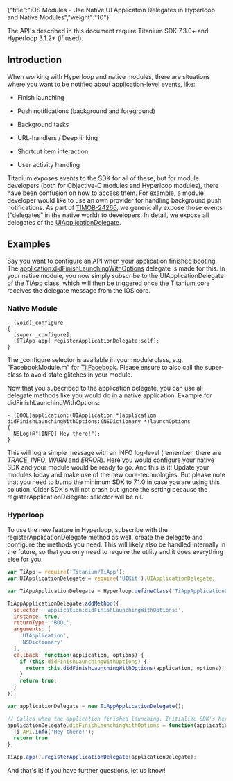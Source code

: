 {"title":"iOS Modules - Use Native UI Application Delegates in Hyperloop and Native Modules","weight":"10"}

The API's described in this document require Titanium SDK 7.3.0+ and Hyperloop 3.1.2+ (if used).

## Introduction

When working with Hyperloop and native modules, there are situations where you want to be notified about application-level events, like:

* Finish launching

* Push notifications (background and foreground)

* Background tasks

* URL-handlers / Deep linking

* Shortcut item interaction

* User activity handling

Titanium exposes events to the SDK for all of these, but for module developers (both for Objective-C modules and Hyperloop modules), there have been confusion on how to access them. For example, a module developer would like to use an own provider for handling background push notifications. As part of [TIMOB-24266](https://jira.appcelerator.org/browse/TIMOB-24266), we generically expose those events ("delegates" in the native world) to developers. In detail, we expose all delegates of the [UIApplicationDelegate](https://developer.apple.com/documentation/uikit/uiapplicationdelegate?language=objc).

## Examples

Say you want to configure an API when your application finished booting. The [application:didFinishLaunchingWithOptions](https://developer.apple.com/documentation/uikit/uiapplicationdelegate/1622921-application?language=objc) delegate is made for this. In your native module, you now simply subscribe to the UIApplicationDelegate of the TiApp class, which will then be triggered once the Titanium core receives the delegate message from the iOS core.

### Native Module

```
- (void)_configure
{
  [super _configure];
  [[TiApp app] registerApplicationDelegate:self];
}
```

The \_configure selector is available in your module class, e.g. "FacebookModule.m" for [Ti.Facebook](#!/api/Titanium.Facebook). Please ensure to also call the super-class to avoid state glitches in your module.

Now that you subscribed to the application delegate, you can use all delegate methods like you would do in a native application. Example for didFinishLaunchingWithOptions:

```
- (BOOL)application:(UIApplication *)application didFinishLaunchingWithOptions:(NSDictionary *)launchOptions
{
  NSLog(@"[INFO] Hey there!");
}
```

This will log a simple message with an INFO log-level (remember, there are _TRACE_, _INFO_, _WARN_ and _ERROR_). Here you would configure your native SDK and your module would be ready to go. And this is it! Update your modules today and make use of the new core-technologies. But please note that you need to bump the minimum SDK to 7.1.0 in case you are using this solution. Older SDK's will not crash but ignore the setting because the registerApplicationDelegate: selector will be nil.

### Hyperloop

To use the new feature in Hyperloop, subscribe with the registerApplicationDelegate method as well, create the delegate and configure the methods you need. This will likely also be handled internally in the future, so that you only need to require the utility and it does everything else for you.

```javascript
var TiApp = require('Titanium/TiApp');
var UIApplicationDelegate = require('UIKit').UIApplicationDelegate;

var TiAppApplicationDelegate = Hyperloop.defineClass('TiAppApplicationDelegate', 'NSObject', UIApplicationDelegate);

TiAppApplicationDelegate.addMethod({
  selector: 'application:didFinishLaunchingWithOptions:',
  instance: true,
  returnType: 'BOOL',
  arguments: [
    'UIApplication',
    'NSDictionary'
  ],
  callback: function(application, options) {
    if (this.didFinishLaunchingWithOptions) {
      return this.didFinishLaunchingWithOptions(application, options);
    }
    return true;
  }
});

var applicationDelegate = new TiAppApplicationDelegate();

// Called when the application finished launching. Initialize SDK's here for example
applicationDelegate.didFinishLaunchingWithOptions = function(application, options) {
  Ti.API.info('Hey there!');
  return true
};

TiApp.app().registerApplicationDelegate(applicationDelegate);
```

And that's it! If you have further questions, let us know!
